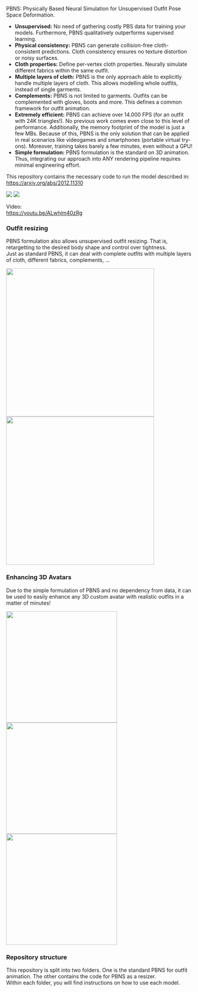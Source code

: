 PBNS: Physically Based Neural Simulation for Unsupervised Outfit Pose Space Deformation.
<ul>
  <li><b>Unsupervised:</b> No need of gathering costly PBS data for training your models. Furthermore, PBNS qualitatively outperforms supervised learning.</li>
  <li><b>Physical consistency:</b> PBNS can generate collision-free cloth-consistent predictions. Cloth consistency ensures no texture distortion or noisy surfaces.</li>
  <li><b>Cloth properties:</b> Define per-vertex cloth properties. Neurally simulate different fabrics within the same outfit.</li>
  <li><b>Multiple layers of cloth:</b> PBNS is the only approach able to explicitly handle multiple layers of cloth. This allows modelling whole outfits, instead of single garments.</li>
  <li><b>Complements:</b> PBNS is not limited to garments. Outfits can be complemented with gloves, boots and more. This defines a common framework for outfit animation.</li>
  <li><b>Extremely efficient:</b> PBNS can achieve over 14.000 FPS (for an outfit with 24K triangles!). No previous work comes even close to this level of performance. Additionally, the memory footprint of the model is just a few MBs. Because of this, PBNS is the only solution that can be applied in real scenarios like videogames and smartphones (portable virtual try-ons). Moreover, training takes barely a few minutes, even without a GPU!</li>
  <li><b>Simple formulation:</b> PBNS formulation is the standard on 3D animation. Thus, integrating our approach into ANY rendering pipeline requires minimal engineering effort.</li>
</ul>

This repository contains the necessary code to run the model described in:<br>
https://arxiv.org/abs/2012.11310

<img src="https://sergioescalera.com/wp-content/uploads/2021/01/clothed31.png">

<img src="https://drive.google.com/uc?export=view&id=1B_rPJz3qyyf6B3py7fQ6sE5n749n8k-C">

Video:<br>
https://youtu.be/ALwhjm40zRg

<h3>Outfit resizing</h3>

PBNS formulation also allows unsupervised outfit resizing. That is, retargetting to the desired body shape and control over tightness.<br>
Just as standard PBNS, it can deal with complete outfits with multiple layers of cloth, different fabrics, complements, ...

<p float='left'>
  <img width=400px src="https://drive.google.com/uc?export=view&id=1xKkLufCBdlHaodpBpci_0SLSrv1MStFU">
  <img width=400px src="https://drive.google.com/uc?export=view&id=1V2iV38BYS8V0rl4zu72SDGrWvsyOXEjP">
</p>

<h3>Enhancing 3D Avatars</h3>

Due to the simple formulation of PBNS and no dependency from data, it can be used to easily enhance any 3D custom avatar with realistic outfits in a matter of minutes!

<p float='left'>
  <img width=300px src="https://drive.google.com/uc?export=view&id=1JMb8Zd5BS51_hfMUGDqsDVYJqH_AY9Z7">
  <img width=300px src="https://drive.google.com/uc?export=view&id=1XdJma5ewiHvojHH-wGFISx4csHJ7So-Y">
  <img width=300px src="https://drive.google.com/uc?export=view&id=1qgfleepwAeC3EVtat8oB54DbNcl9jA9d">
</p>

<h3>Repository structure</h3>
This repository is split into two folders. One is the standard PBNS for outfit animation. The other contains the code for PBNS as a resizer.<br>
Within each folder, you will find instructions on how to use each model.

